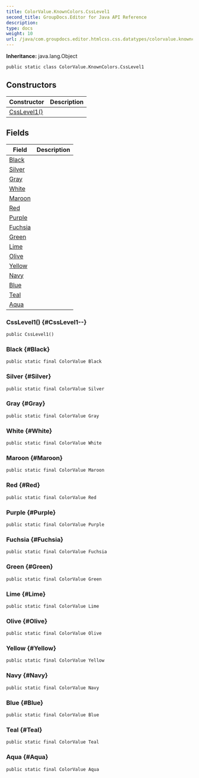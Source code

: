 ```yaml
---
title: ColorValue.KnownColors.CssLevel1
second_title: GroupDocs.Editor for Java API Reference
description: 
type: docs
weight: 10
url: /java/com.groupdocs.editor.htmlcss.css.datatypes/colorvalue.knowncolors.csslevel1/
---
```

**Inheritance:**
java.lang.Object
```
public static class ColorValue.KnownColors.CssLevel1
```
## Constructors

| Constructor | Description |
| --- | --- |
| [CssLevel1()](#CssLevel1--) |  |
## Fields

| Field | Description |
| --- | --- |
| [Black](#Black) |  |
| [Silver](#Silver) |  |
| [Gray](#Gray) |  |
| [White](#White) |  |
| [Maroon](#Maroon) |  |
| [Red](#Red) |  |
| [Purple](#Purple) |  |
| [Fuchsia](#Fuchsia) |  |
| [Green](#Green) |  |
| [Lime](#Lime) |  |
| [Olive](#Olive) |  |
| [Yellow](#Yellow) |  |
| [Navy](#Navy) |  |
| [Blue](#Blue) |  |
| [Teal](#Teal) |  |
| [Aqua](#Aqua) |  |
### CssLevel1() {#CssLevel1--}
```
public CssLevel1()
```


### Black {#Black}
```
public static final ColorValue Black
```


### Silver {#Silver}
```
public static final ColorValue Silver
```


### Gray {#Gray}
```
public static final ColorValue Gray
```


### White {#White}
```
public static final ColorValue White
```


### Maroon {#Maroon}
```
public static final ColorValue Maroon
```


### Red {#Red}
```
public static final ColorValue Red
```


### Purple {#Purple}
```
public static final ColorValue Purple
```


### Fuchsia {#Fuchsia}
```
public static final ColorValue Fuchsia
```


### Green {#Green}
```
public static final ColorValue Green
```


### Lime {#Lime}
```
public static final ColorValue Lime
```


### Olive {#Olive}
```
public static final ColorValue Olive
```


### Yellow {#Yellow}
```
public static final ColorValue Yellow
```


### Navy {#Navy}
```
public static final ColorValue Navy
```


### Blue {#Blue}
```
public static final ColorValue Blue
```


### Teal {#Teal}
```
public static final ColorValue Teal
```


### Aqua {#Aqua}
```
public static final ColorValue Aqua
```


